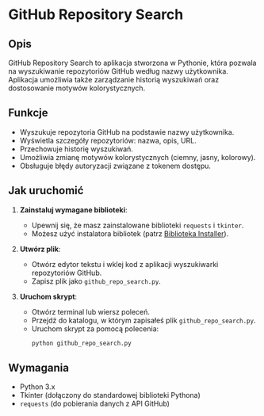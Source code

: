 # GitHub Repository Search

## Opis

GitHub Repository Search to aplikacja stworzona w Pythonie, która pozwala na wyszukiwanie repozytoriów GitHub według nazwy użytkownika. Aplikacja umożliwia także zarządzanie historią wyszukiwań oraz dostosowanie motywów kolorystycznych.

## Funkcje

- Wyszukuje repozytoria GitHub na podstawie nazwy użytkownika.
- Wyświetla szczegóły repozytoriów: nazwa, opis, URL.
- Przechowuje historię wyszukiwań.
- Umożliwia zmianę motywów kolorystycznych (ciemny, jasny, kolorowy).
- Obsługuje błędy autoryzacji związane z tokenem dostępu.

## Jak uruchomić

1. **Zainstaluj wymagane biblioteki**:
   - Upewnij się, że masz zainstalowane biblioteki `requests` i `tkinter`.
   - Możesz użyć instalatora bibliotek (patrz [Biblioteka Installer](#biblioteka-installer)).

2. **Utwórz plik**:
   - Otwórz edytor tekstu i wklej kod z aplikacji wyszukiwarki repozytoriów GitHub.
   - Zapisz plik jako `github_repo_search.py`.

3. **Uruchom skrypt**:
   - Otwórz terminal lub wiersz poleceń.
   - Przejdź do katalogu, w którym zapisałeś plik `github_repo_search.py`.
   - Uruchom skrypt za pomocą polecenia:
     ```sh
     python github_repo_search.py
     ```

## Wymagania

- Python 3.x
- Tkinter (dołączony do standardowej biblioteki Pythona)
- `requests` (do pobierania danych z API GitHub)

